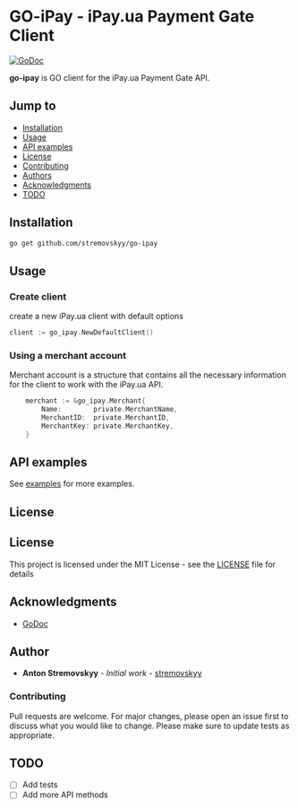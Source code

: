 # GO-iPay - iPay.ua Payment Gate Client

[![GoDoc](https://godoc.org/github.com/stremovskyy/go-ipay?status.svg)](https://godoc.org/github.com/stremovskyy/go-ipay)

**go-ipay** is GO client for the iPay.ua Payment Gate API.

## Jump to

* [Installation](#Installation)
* [Usage](#Usage)
* [API examples](#API-examples)
* [License](#License)
* [Contributing](#Contributing)
* [Authors](#Authors)
* [Acknowledgments](#Acknowledgments)
* [TODO](#TODO)

## Installation

```bash
go get github.com/stremovskyy/go-ipay
```

## Usage

### Create client

create a new iPay.ua client with default options

```go
client := go_ipay.NewDefaultClient()
```

### Using a merchant account

Merchant account is a structure that contains all the necessary information for the client to work with the iPay.ua API.

```go
	merchant := &go_ipay.Merchant{
		Name:        private.MerchantName,
		MerchantID:  private.MerchantID,
		MerchantKey: private.MerchantKey,
	}
```

## API examples

See [examples](examples) for more examples.

## License

## License

This project is licensed under the MIT License - see the [LICENSE](LICENSE) file for details

## Acknowledgments

- [GoDoc](https://godoc.org/github.com/stremovskyy/gofondy)

## Author

* **Anton Stremovskyy** - *Initial work* - [stremovskyy](https://github.com/stremovskyy)

### Contributing

Pull requests are welcome. For major changes, please open an issue first to discuss what you would like to change.
Please make sure to update tests as appropriate.

## TODO

- [ ] Add tests
- [ ] Add more API methods
